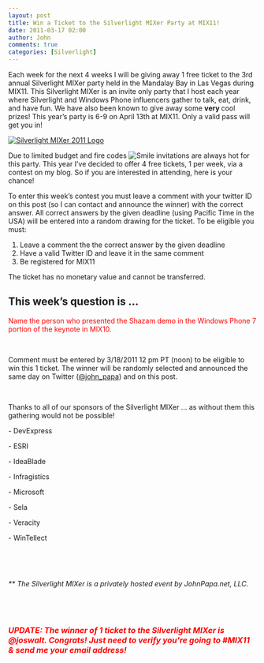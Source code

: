 ```yaml
---
layout: post
title: Win a Ticket to the Silverlight MIXer Party at MIX11!
date: 2011-03-17 02:00
author: John
comments: true
categories: [Silverlight]
---
```

<p>Each week for the next 4 weeks I will be giving away 1 free ticket to the 3rd annual Silverlight MIXer party held in the Mandalay Bay in Las Vegas during MIX11. This Silverlight MIXer is an invite only party that I host each year where Silverlight and Windows Phone influencers gather to talk, eat, drink, and have fun. We have also been known to give away some <strong>very </strong>cool prizes! This year&rsquo;s party is 6-9 on April 13th at MIX11. Only a valid pass will get you in!</p>
<p><a href="http://www.eventbrite.com/event/583132164"><img src="http://evbdn.eventbrite.com/s3-s3/eventlogos/778477/583132164-1.jpg" alt="Silverlight MIXer 2011 Logo" border="0" /></a></p>
<p>Due to limited budget and fire codes <img src="http://images.johnpapa.net/wp-content/uploads/files/media/image/Windows-Live-Writer/Win-a-Ticket-to-the-Silverlight-MIXer-Pa_1405C/wlEmoticon-smile_2.png" alt="Smile" class="wlEmoticon wlEmoticon-smile" /> invitations are always hot for this party. This year I&rsquo;ve decided to offer 4 free tickets, 1 per week, via a contest on my blog. So if you are interested in attending, here is your chance!</p>
<p>To enter this week&rsquo;s contest you must leave a comment with your twitter ID on this post (so I can contact and announce the winner) with the correct answer. All correct answers by the given deadline (using Pacific Time in the USA) will be entered into a random drawing for the ticket. To be eligible you must:</p>
<ol>
<li>Leave a comment the the correct answer by the given deadline </li>
<li>Have a valid Twitter ID and leave it in the same comment </li>
<li>Be registered for MIX11 </li>
</ol>
<p>The ticket has no monetary value and cannot be transferred.</p>
<h2><strong>This week&rsquo;s question is &hellip;</strong></h2>
<p><span color="#ff0000" style="color: #ff0000;">Name the person who presented the Shazam demo in the Windows Phone 7 portion of the keynote in MIX10.</span></p>
<p>&nbsp;</p>
<p>Comment must be entered by 3/18/2011 12 pm PT (noon) to be eligible to win this 1 ticket. The winner will be randomly selected and announced the same day on Twitter (<a href="http://twitter.com/John_Papa">@john_papa</a>) and on this post.</p>
<p>&nbsp;</p>
<p>Thanks to all of our sponsors of the Silverlight MIXer ... as without them this gathering would not be possible!</p>
<p>- DevExpress</p>
<p>- ESRI</p>
<p>- IdeaBlade</p>
<p>- Infragistics</p>
<p>- Microsoft</p>
<p>- Sela</p>
<p>- Veracity</p>
<p>- WinTellect</p>
<p>&nbsp;</p>
<p>&nbsp;</p>
<p><em>** The Silverlight MIXer is a privately hosted event by JohnPapa.net, LLC.</em></p>
<p>&nbsp;</p>
<p>&nbsp;</p>
<p><strong><span style="background-color: #ffff00;"><em></em></span></strong><strong><span><span color="#ff0000" style="color: #ff0000;"><span size="4" style="font-size: medium;"><em>UPDATE: The w</em><em>inner of 1 ticket to the Silverlight MIXer is @joswalt. Congrats! Just need to verify you're going to #MIX11 &amp; send me your email address!</em></span></span></span></strong><strong><span style="background-color: #ffff00;"><em></em></span></strong></p>


